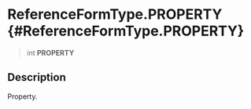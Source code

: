 ReferenceFormType.PROPERTY {#ReferenceFormType.PROPERTY}
==========================

> int **PROPERTY**

Description
-----------

Property.
